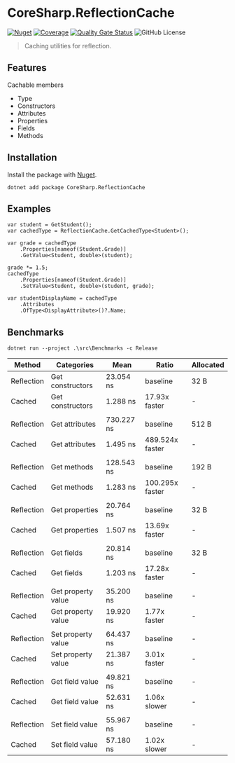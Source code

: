 # CoreSharp.ReflectionCache

[![Nuget](https://img.shields.io/nuget/v/CoreSharp.ReflectionCache)](https://www.nuget.org/packages/CoreSharp.ReflectionCache/)
[![Coverage](https://sonarcloud.io/api/project_badges/measure?project=efthymios-ks_CoreSharp.ReflectionCache&metric=coverage)](https://sonarcloud.io/summary/new_code?id=efthymios-ks_CoreSharp.ReflectionCache)
[![Quality Gate Status](https://sonarcloud.io/api/project_badges/measure?project=efthymios-ks_CoreSharp.ReflectionCache&metric=alert_status)](https://sonarcloud.io/summary/new_code?id=efthymios-ks_CoreSharp.ReflectionCache)
![GitHub License](https://img.shields.io/github/license/efthymios-ks/CoreSharp.ReflectionCache)

> Caching utilities for reflection.

## Features
Cachable members
- Type
- Constructors
- Attributes
- Properties
- Fields
- Methods

## Installation
Install the package with [Nuget](https://www.nuget.org/packages/CoreSharp.ReflectionCache/).  
```
dotnet add package CoreSharp.ReflectionCache
```

## Examples
```CSharp
var student = GetStudent();
var cachedType = ReflectionCache.GetCachedType<Student>();

var grade = cachedType
    .Properties[nameof(Student.Grade)]
    .GetValue<Student, double>(student);

grade *= 1.5;
cachedType
    .Properties[nameof(Student.Grade)]
    .SetValue<Student, double>(student, grade);

var studentDisplayName = cachedType
    .Attributes
    .OfType<DisplayAttribute>()?.Name;
```

## Benchmarks
```dotnet run --project .\src\Benchmarks -c Release```

| Method     | Categories         | Mean       | Ratio           | Allocated |
|------------|--------------------|------------|-----------------|-----------|
| Reflection | Get constructors   | 23.054 ns  | baseline        | 32 B      |
| Cached     | Get constructors   | 1.288 ns   | 17.93x faster   | -         |
|            |                    |            |                 |           |
| Reflection | Get attributes     | 730.227 ns | baseline        | 512 B     |
| Cached     | Get attributes     | 1.495 ns   | 489.524x faster | -         |
|            |                    |            |                 |           |
| Reflection | Get methods        | 128.543 ns | baseline        | 192 B     |
| Cached     | Get methods        | 1.283 ns   | 100.295x faster | -         |
|            |                    |            |                 |           |
| Reflection | Get properties     | 20.764 ns  | baseline        | 32 B      |
| Cached     | Get properties     | 1.507 ns   | 13.69x faster   | -         |
|            |                    |            |                 |           |
| Reflection | Get fields         | 20.814 ns  | baseline        | 32 B      |
| Cached     | Get fields         | 1.203 ns   | 17.28x faster   | -         |
|            |                    |            |                 |           |
| Reflection | Get property value | 35.200 ns  | baseline        | -         |
| Cached     | Get property value | 19.920 ns  | 1.77x faster    | -         |
|            |                    |            |                 |           |
| Reflection | Set property value | 64.437 ns  | baseline        | -         |
| Cached     | Set property value | 21.387 ns  | 3.01x faster    | -         |
|            |                    |            |                 |           |
| Reflection | Get field value    | 49.821 ns  | baseline        | -         |
| Cached     | Get field value    | 52.631 ns  | 1.06x slower    | -         |
|            |                    |            |                 |           |
| Reflection | Set field value    | 55.967 ns  | baseline        | -         |
| Cached     | Set field value    | 57.180 ns  | 1.02x slower    | -         |